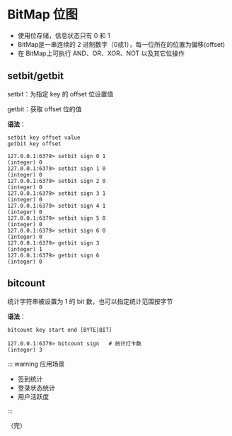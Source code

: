 # BitMap 位图

+ 使用位存储，信息状态只有 0 和 1
+ BitMap是一串连续的 2 进制数字（0或1），每一位所在的位置为偏移(offset)
+ 在 BitMap上可执行 AND、OR、XOR、NOT 以及其它位操作

## setbit/getbit

setbit：为指定 key 的 offset 位设置值

getbit：获取 offset 位的值

**语法**：

```shell
setbit key offset value
getbit key offset
```

```shell
127.0.0.1:6379> setbit sign 0 1
(integer) 0
127.0.0.1:6379> setbit sign 1 0
(integer) 0
127.0.0.1:6379> setbit sign 2 0
(integer) 0
127.0.0.1:6379> setbit sign 3 1 
(integer) 0
127.0.0.1:6379> setbit sign 4 1
(integer) 0
127.0.0.1:6379> setbit sign 5 0
(integer) 0
127.0.0.1:6379> setbit sign 6 0
(integer) 0
127.0.0.1:6379> getbit sign 3
(integer) 1
127.0.0.1:6379> getbit sign 6
(integer) 0

```

## bitcount

统计字符串被设置为 1 的 bit 数，也可以指定统计范围按字节

**语法**：

```shell
bitcount key start end [BYTE|BIT]
```

```shell
127.0.0.1:6379> bitcount sign   # 统计打卡数
(integer) 3
```

::: warning 应用场景

+ 签到统计
+ 登录状态统计
+ 用户活跃度

:::

（完）